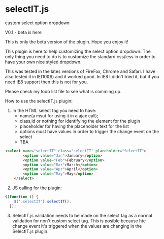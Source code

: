 # selectIT.js
custom select option dropdown 

V0.1 - beta is here

This is only the beta version of the plugin. Hope you enjoy it!

This plugin is here to help customizing the select option dropdown. The only thing you need to do is to customize the standard css/less in order to have your own nice styled dropdown. 

This was tested in the lates versions of FireFox, Chrome and Safari. I have also tested it in IE(10&9) and it worked good. In IE8 I didn't tried it, but if you need IE8 support then this is not for you.

Please check my todo list file to see what is comming up.


How to use the selectIT.js plugin:

1. In the HTML select tag you need to have:
    * name(a msut for using it in a ajax call);
    * class,id or nothing for identifying the element for the plugin
    * placeholder for having the placeholder text for the list
    * options must have values in order to trigger the change event on the select 
    * TBA

```HTML
<select name="selectIT" class="selectIT" placeholder="SelectIT">
        <option value="Jan">January</option>
        <option value="Feb">February</option>
        <option value="Mar">March</option>
        <option value="Apr">April</option>
        <option value="May">May</option>
    </select>
```

2. JS calling for the plugin:

```javascript
$(function () {
    $('.selectIT').selectIT();
  });
```

3. SelectIT.js validation needs to be made on the select tag as a normal validation for non't custom select tag. This is posible because hte change event it's triggered when the values are changing in the SelectIT.js plugin.


